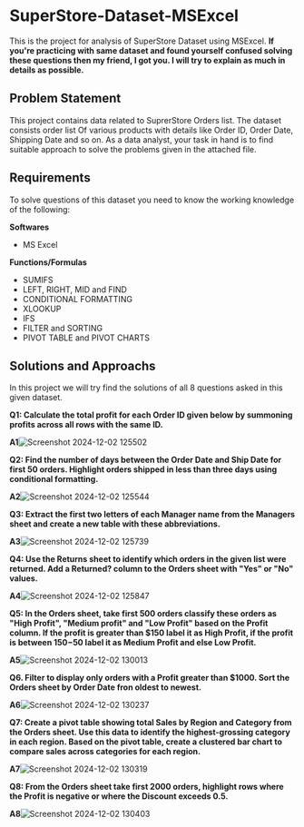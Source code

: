 # SuperStore-Dataset-MSExcel
This is the project for analysis of SuperStore Dataset using MSExcel.
**If you're practicing with same dataset and found yourself confused solving these questions then my friend, I got you. I will try to explain as much in details as possible.**

## Problem Statement
This project contains data related to SuprerStore Orders list. The dataset consists order list Of various products with details like Order ID, Order Date, Shipping Date and so on. As a data analyst, your task in hand is to find suitable approach to solve the problems given in the attached file.

## Requirements
To solve questions of this dataset you need to know the working knowledge of the following:

**Softwares**

- MS Excel

**Functions/Formulas**

- SUMIFS
- LEFT, RIGHT, MID and FIND
- CONDITIONAL FORMATTING
- XLOOKUP
- IFS
- FILTER and SORTING
- PIVOT TABLE and PIVOT CHARTS

## Solutions and Approachs
In this project we will try find the solutions of all 8 questions asked in this given dataset.

**Q1: Calculate the total profit for each Order ID given below by summoning profits across all rows with the same ID.**

**A1**![Screenshot 2024-12-02 125502](https://github.com/user-attachments/assets/9a1fde46-b5d7-4774-bf14-7fa1ddac5f7b)



**Q2: Find the number of days between the Order Date and Ship Date for first 50 orders. Highlight orders shipped in less than three days using conditional formatting.**

**A2**![Screenshot 2024-12-02 125544](https://github.com/user-attachments/assets/787aaf2c-c666-4960-bcad-ca00d2529f5a)



**Q3: Extract the first two letters of each Manager name from the Managers sheet and create a new table with these abbreviations.**

**A3**![Screenshot 2024-12-02 125739](https://github.com/user-attachments/assets/0ce07808-a30f-43f5-9f93-5570c390edb6)



**Q4: Use the Returns sheet to identify which orders in the given list were returned. Add a Returned? column to the Orders sheet with "Yes" or "No" values.**

**A4**![Screenshot 2024-12-02 125847](https://github.com/user-attachments/assets/d8d1b940-df7e-44e5-b462-d21cd7e59d21)



**Q5: In the Orders sheet, take first 500 orders classify these orders as "High Profit", "Medium profit" and "Low Profit" based on the Profit column. If the profit is greater than $150 label it as High Profit, if the profit is between $150-$50 label it as Medium Profit and else Low Profit.**

**A5**![Screenshot 2024-12-02 130013](https://github.com/user-attachments/assets/158399d6-1064-40b5-a6ae-d3708040e25b)



**Q6. Filter to display only orders with a Profit greater than $1000. Sort the Orders sheet by Order Date fron oldest to newest.**

**A6**![Screenshot 2024-12-02 130237](https://github.com/user-attachments/assets/717aba8e-6866-4511-b286-f78dfeab12bf)



**Q7: Create a pivot table showing total Sales by Region and Category from the Orders sheet. Use this data to identify the highest-grossing category in each region. Based on the pivot table, create a clustered bar chart to compare sales across categories for each region.**

**A7**![Screenshot 2024-12-02 130319](https://github.com/user-attachments/assets/fa34e201-2eee-44e3-8957-8951fc4b037f)



**Q8: From the Orders sheet take first 2000 orders, highlight rows where the Profit is negative or where the Discount exceeds 0.5.**

**A8**![Screenshot 2024-12-02 130403](https://github.com/user-attachments/assets/c6637499-e17d-4cd6-8dc0-aef975d55554)
